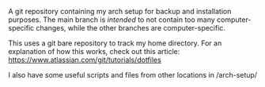 A git repository containing my arch setup for backup and installation purposes.
The main branch is *intended* to not contain too many computer-specific changes, while the other branches are computer-specific.

This uses a git bare repository to track my home directory.
For an explanation of how this works, check out this article: https://www.atlassian.com/git/tutorials/dotfiles

I also have some useful scripts and files from other locations in /arch-setup/
